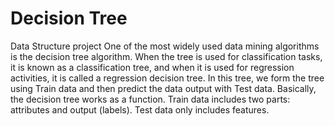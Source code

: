 # Decision Tree
Data Structure project
One of the most widely used data mining algorithms is the decision tree algorithm. When the tree is used for classification tasks, it is known as a classification tree, and when it is used for regression activities, it is called a regression decision tree. In this tree, we form the tree using Train data and then predict the data output with Test data. Basically, the decision tree works as a function. Train data includes two parts: attributes and output (labels). Test data only includes features.
